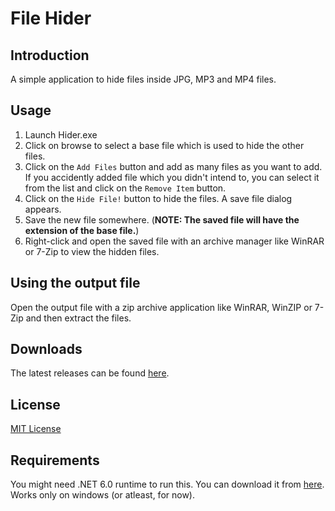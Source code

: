 # File Hider

## Introduction
A simple application to hide files inside JPG, MP3 and MP4 files.

## Usage
 1) Launch Hider.exe
 2) Click on browse to select a base file which is used to hide the other files.
 3) Click on the `Add Files` button and add as many files as you want to add. If you accidently added file which you didn't intend to,
 you can select it from the list and click on the `Remove Item` button.
 4) Click on the `Hide File!` button to hide the files. A save file dialog appears.
 5) Save the new file somewhere. (**NOTE: The saved file will have the extension of the base file.**)
 6) Right-click and open the saved file with an archive manager like WinRAR or 7-Zip to view the hidden files.

## Using the output file
Open the output file with a zip archive application like WinRAR, WinZIP or 7-Zip and then extract the files.

## Downloads
The latest releases can be found [here](https://github.com/dotslashinit-sh/FileHider/releases).

## License
[MIT License](./LICENSE.md)

## Requirements
You might need .NET 6.0 runtime to run this. You can download it from [here](https://dotnet.microsoft.com/en-us/download/dotnet/thank-you/runtime-desktop-6.0.2-windows-x64-installer). Works only on windows (or atleast, for now).
